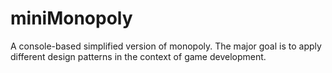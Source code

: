 # miniMonopoly
A console-based simplified version of monopoly. The major goal is to apply different design patterns in the context of game development.

